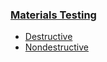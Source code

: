 ### [Materials Testing](https://en.wikipedia.org/wiki/Materials_Testing)
  * [Destructive](https://en.wikipedia.org/wiki/Destructive_testing)
  * [Nondestructive](https://en.wikipedia.org/wiki/Nondestructive_testing)
